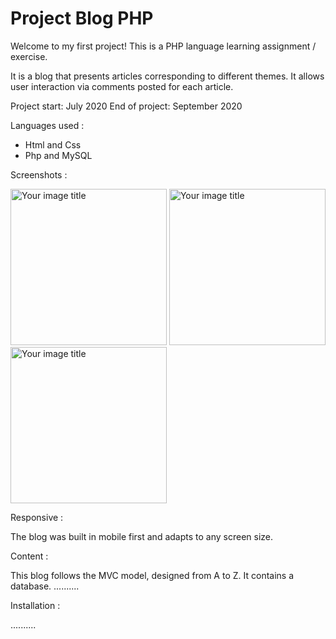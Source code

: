 # Project Blog PHP

Welcome to my first project!
This is a PHP language learning assignment / exercise.

It is a blog that presents articles corresponding to different themes.
It allows user interaction via comments posted for each article.

Project start: July 2020
End of project: September 2020

Languages used :

- Html and Css
- Php and MySQL

Screenshots :

<img src="https://github.com/lallieau/blog/blob/master/public/img/capture_home.png" alt="Your image title" width="250"/>
<img src="https://github.com/lallieau/blog/blob/master/public/img/capture_articles.png" alt="Your image title" width="250"/>
<img src="https://github.com/lallieau/blog/blob/master/public/img/capture_profil.png" alt="Your image title" width="250"/>

Responsive :

The blog was built in mobile first and adapts to any screen size.

Content :

This blog follows the MVC model, designed from A to Z.
It contains a database.
..........

Installation :

..........

